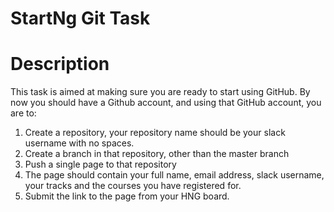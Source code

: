﻿# StartNg Git Task

# Description

This task is aimed at making sure you are ready to start using GitHub. By now you should have a Github account, and using that GitHub account, you are to:
1. Create a repository, your repository name should be your slack username with no spaces.
2. Create a branch in that repository, other than the master branch
3. Push a single page to that repository
4. The page should contain your full name, email address, slack username, your tracks and the courses you have registered for. 
5. Submit the link to the page from your HNG board. 
